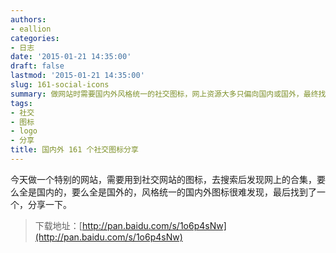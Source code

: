 ```yaml
---
authors:
- eallion
categories:
- 日志
date: '2015-01-21 14:35:00'
draft: false
lastmod: '2015-01-21 14:35:00'
slug: 161-social-icons
summary: 做网站时需要国内外风格统一的社交图标，网上资源大多只偏向国内或国外，最终找到一个合集分享给大家。下载链接已附上。
tags:
- 社交
- 图标
- logo
- 分享
title: 国内外 161 个社交图标分享
---
```


今天做一个特别的网站，需要用到社交网站的图标，去搜索后发现网上的合集，要么全是国内的，要么全是国外的，风格统一的国内外图标很难发现，最后找到了一个，分享一下。

> 下载地址：[http://pan.baidu.com/s/1o6p4sNw](http://pan.baidu.com/s/1o6p4sNw)